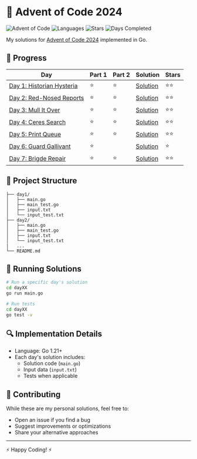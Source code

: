 # 🎄 Advent of Code 2024

![Advent of Code](https://img.shields.io/badge/Advent%20of%20Code-2024-brightgreen)
![Languages](https://img.shields.io/badge/Languages-Go-00ADD8)
![Stars](https://img.shields.io/badge/Stars%20⭐-12/50-yellow)
![Days Completed](https://img.shields.io/badge/Days%20Completed-7/25-red)

My solutions for [Advent of Code 2024](https://adventofcode.com/2024) implemented in Go.

## 🎯 Progress

| Day | Part 1 | Part 2 | Solution                     | Stars |
|-----|--------|--------|------------------------------|-------|
| [Day 1: Historian Hysteria](https://adventofcode.com/2024/day/1) | ⭐ | ⭐ | [Solution](./day1/main.go) | ⭐⭐ |
| [Day 2: Red-Nosed Reports](https://adventofcode.com/2024/day/2) | ⭐ | ⭐ | [Solution](./day2/main.go) | ⭐⭐ |
| [Day 3: Mull It Over](https://adventofcode.com/2024/day/3) | ⭐ | ⭐ | [Solution](./day3/main.go) | ⭐⭐ |
| [Day 4: Ceres Search](https://adventofcode.com/2024/day/4) | ⭐ | ⭐ | [Solution](./day4/main.go) | ⭐⭐ |
| [Day 5: Print Queue](https://adventofcode.com/2024/day/5) | ⭐ | ⭐  | [Solution](./day5/main.go) | ⭐⭐ |
| [Day 6: Guard Gallivant](https://adventofcode.com/2024/day/6) | ⭐ |  | [Solution](./day6/main.go) | ⭐ |
| [Day 7: Brigde Repair](https://adventofcode.com/2024/day/7) | ⭐ | ⭐ | [Solution](./day7/main.go) |  ⭐⭐  |

<!-- Add more days as you complete them -->

## 📁 Project Structure

```
├── day1/
│   ├── main.go
│   ├── main_test.go
│   ├── input.txt
│   └── input_test.txt
├── day2/
│   ├── main.go
│   ├── main_test.go
│   ├── input.txt
│   └── input_test.txt
|   ...
└── README.md
```

## 🚀 Running Solutions

```bash
# Run a specific day's solution
cd dayXX
go run main.go

# Run tests
cd dayXX
go test -v
```

## 🔍 Implementation Details

- Language: Go 1.21+
- Each day's solution includes:
  - Solution code (`main.go`)
  - Input data (`input.txt`)
  - Tests when applicable


## 🤝 Contributing

While these are my personal solutions, feel free to:
- Open an issue if you find a bug
- Suggest improvements or optimizations
- Share your alternative approaches


---
⚡️ Happy Coding! ⚡️

